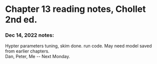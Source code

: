 # Chapter 13 reading notes, Chollet 2nd ed.  

### Dec 14, 2022 notes:  
Hypter parameters tuning, skim done. run code. May need model saved from earlier chapters.  
Dan, Peter, Me -- Next Monday.  



